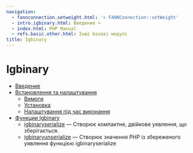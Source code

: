 ```yaml
---
navigation:
  - fannconnection.setweight.html: '« FANNConnection::setWeight'
  - intro.igbinary.html: Введение »
  - index.html: PHP Manual
  - refs.basic.other.html: Інші базові модулі
title: Igbinary
---
```

# Igbinary

-   [Введение](intro.igbinary.html)
-   [Встановлення та налаштування](igbinary.setup.html)
    -   [Вимоги](igbinary.requirements.html)
    -   [Установка](igbinary.installation.html)
    -   [Налаштування під час виконання](igbinary.configuration.html)
-   [Функции Igbinary](ref.igbinary.html)
    -   [igbinaryserialize](function.igbinary-serialize.html) — Створює компактне, двійкове уявлення, що зберігається.
    -   [igbinaryunserialize](function.igbinary-unserialize.html) — Створює значення PHP із збереженого уявлення функцією igbinaryserialize
